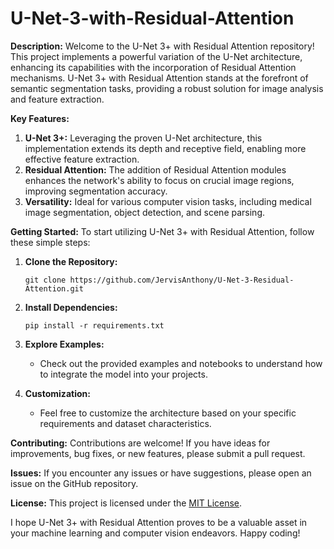# U-Net-3-with-Residual-Attention


**Description:**
Welcome to the U-Net 3+ with Residual Attention repository! This project implements a powerful variation of the U-Net architecture, enhancing its capabilities with the incorporation of Residual Attention mechanisms. U-Net 3+ with Residual Attention stands at the forefront of semantic segmentation tasks, providing a robust solution for image analysis and feature extraction.

**Key Features:**
1. **U-Net 3+:** Leveraging the proven U-Net architecture, this implementation extends its depth and receptive field, enabling more effective feature extraction.
2. **Residual Attention:** The addition of Residual Attention modules enhances the network's ability to focus on crucial image regions, improving segmentation accuracy.
3. **Versatility:** Ideal for various computer vision tasks, including medical image segmentation, object detection, and scene parsing.

**Getting Started:**
To start utilizing U-Net 3+ with Residual Attention, follow these simple steps:

1. **Clone the Repository:**
   ```
   git clone https://github.com/JervisAnthony/U-Net-3-Residual-Attention.git
   ```

2. **Install Dependencies:**
   ```
   pip install -r requirements.txt
   ```

3. **Explore Examples:**
   - Check out the provided examples and notebooks to understand how to integrate the model into your projects.
   
4. **Customization:**
   - Feel free to customize the architecture based on your specific requirements and dataset characteristics.

**Contributing:**
Contributions are welcome! If you have ideas for improvements, bug fixes, or new features, please submit a pull request.

**Issues:**
If you encounter any issues or have suggestions, please open an issue on the GitHub repository.

**License:**
This project is licensed under the [MIT License](LICENSE).

I hope U-Net 3+ with Residual Attention proves to be a valuable asset in your machine learning and computer vision endeavors. Happy coding!
